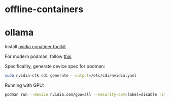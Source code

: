 # offline-containers


# ollama

Install [nvidia conatiner toolkit](https://docs.nvidia.com/datacenter/cloud-native/container-toolkit/latest/install-guide.html)

For modern podman, follow [this](https://docs.nvidia.com/datacenter/cloud-native/container-toolkit/latest/cdi-support.html).

Specificallty, generate device spec for podman:

```bash
sudo nvidia-ctk cdi generate --output=/etc/cdi/nvidia.yaml
```

Running with GPU:

```bash
podman run --device nvidia.com/gpu=all --security-opt=label=disable -it --rm localhost/ollama:latest serve
```
